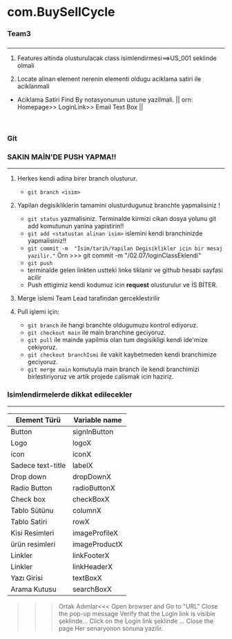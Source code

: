 # com.BuySellCycle
### Team3
### 
***


1. Features altinda olusturulacak class isimlendirmesi==>US_001 seklinde olmali

2. Locate alinan element nerenin elementi oldugu aciklama satiri ile aciklanmali
* Aciklama Satiri Find By notasyonunun ustune yazilmali.
  || orn:  Homepage>> LoginLink>> Email Text Box ||

<br/>

### Git

### SAKIN MAİN'DE PUSH YAPMA!!
***

1. Herkes kendi adina birer branch olusturur.
    * `git branch <isim>`

2. Yapilan degisikliklerin tamamini olusturdugunuz branchte yapmalisiniz !
    * `git status` yazmalisiniz. Terminalde kirmizi cikan dosya yolunu git add komutunun yanina yapistirin!!
    * `git add <statustan alinan isim>` islemini kendi branchinizde yapmalisiniz!!
    * `git commit -m  "İsim/tarih/Yapilan Degisiklikler icin bir mesaj yazilir."`
      Örn >>> git commit -m "<Kendi isminiz>/02.07/loginClassEklendi"
    * `git push`
    * terminalde gelen linkten ustteki linke tiklanir ve github hesabi sayfasi acilir
    * Push ettigimiz kendi kodumuz icin **request** olusturulur ve İS BİTER.

3. Merge islemi Team Lead tarafindan gerceklestirilir

4. Pull işlemi için:
    * `git branch` ile hangi branchte oldugumuzu kontrol ediyoruz.
    * `git checkout main` ile main branchine geciyoruz.
    * `git pull` ile mainde yapilmis olan tum degisikligi kendi ide'mize çekiyoruz.
    * `git checkout branchIsmi` ile vakit kaybetmeden kendi branchimize geciyoruz.
    * `git merge main` komutuyla main branch ile kendi branchimizi birlestiriyoruz ve artik projede calismak icin haziriz.



### Isimlendirmelerde dikkat edilecekler
***
| Element Türü      | Variable name |
|-------------------|---------------|
| Button            | signInButton  |    
| Logo              | logoX         |
| icon              | iconX         |
| Sadece text-title | labelX        |
| Drop down         | dropDownX     |
| Radio Button      | radioButtonX  |
| Check box         | checkBoxX     |
| Tablo Sütünu      | columnX       |
| Tablo Satiri      | rowX          |
| Kisi Resimleri    | imageProfileX |
| ürün resimleri    | imageProductX |
| Linkler           | linkFooterX   |
| Linkler           | linkHeaderX   |
| Yazı Girisi       | textBoxX      |
| Arama Kutusu      | searchBoxX    |

>>>Ortak Adımlar<<<
> Open browser and Go to "URL"
> Close the pop-up message
> Verify that the Login link is visible şeklinde...
> Click on the Login link şeklinde ...
> Close the page  Her senaryonon sonuna yazilir.
